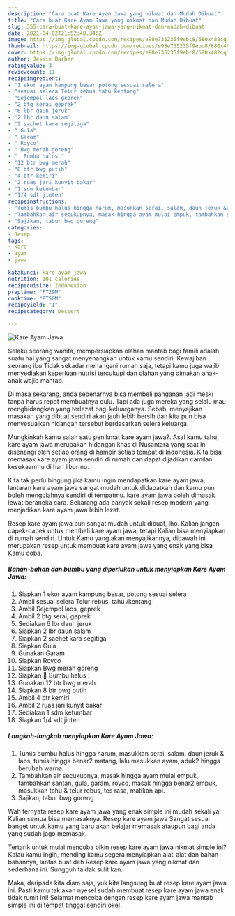 ```yaml
---
description: "Cara buat Kare Ayam Jawa yang nikmat dan Mudah Dibuat"
title: "Cara buat Kare Ayam Jawa yang nikmat dan Mudah Dibuat"
slug: 355-cara-buat-kare-ayam-jawa-yang-nikmat-dan-mudah-dibuat
date: 2021-04-02T21:52:48.346Z
image: https://img-global.cpcdn.com/recipes/e98e735235f9ebc8/680x482cq70/kare-ayam-jawa-foto-resep-utama.jpg
thumbnail: https://img-global.cpcdn.com/recipes/e98e735235f9ebc8/680x482cq70/kare-ayam-jawa-foto-resep-utama.jpg
cover: https://img-global.cpcdn.com/recipes/e98e735235f9ebc8/680x482cq70/kare-ayam-jawa-foto-resep-utama.jpg
author: Jessie Barber
ratingvalue: 3
reviewcount: 11
recipeingredient:
- "1 ekor ayam kampung besar potong sesuai selera"
- "sesuai selera Telur rebus tahu kentang"
- "Sejempol laos geprek"
- "2 btg serai geprek"
- "6 lbr daun jeruk"
- "2 lbr daun salam"
- "2 sachet kara segitiga"
- " Gula"
- " Garam"
- " Royco"
- " Bwg merah goreng"
- "  Bumbu halus "
- "12 btr bwg merah"
- "8 btr bwg putih"
- "4 btr kemiri"
- "2 ruas jari kunyit bakar"
- "1 sdm ketumbar"
- "1/4 sdt jinten"
recipeinstructions:
- "Tumis bumbu halus hingga harum, masukkan serai, salam, daun jeruk &amp; laos, tumis hingga benar2 matang, lalu masukkan ayam, aduk2 hingga berubah warna."
- "Tambahkan air secukupnya, masak hingga ayam mulai empuk, tambahkan santan, gula, garam, royco, masak hingga benar2 empuk, masukkan tahu &amp; telur rebus, tes rasa, matikan api."
- "Sajikan, tabur bwg goreng"
categories:
- Resep
tags:
- kare
- ayam
- jawa

katakunci: kare ayam jawa 
nutrition: 101 calories
recipecuisine: Indonesian
preptime: "PT29M"
cooktime: "PT50M"
recipeyield: "1"
recipecategory: Dessert

---
```



![Kare Ayam Jawa](https://img-global.cpcdn.com/recipes/e98e735235f9ebc8/680x482cq70/kare-ayam-jawa-foto-resep-utama.jpg)

Selaku seorang wanita, mempersiapkan olahan mantab bagi famili adalah suatu hal yang sangat menyenangkan untuk kamu sendiri. Kewajiban seorang ibu Tidak sekadar menangani rumah saja, tetapi kamu juga wajib menyediakan keperluan nutrisi tercukupi dan olahan yang dimakan anak-anak wajib mantab.

Di masa  sekarang, anda sebenarnya bisa membeli panganan jadi meski tanpa harus repot membuatnya dulu. Tapi ada juga mereka yang selalu mau menghidangkan yang terlezat bagi keluarganya. Sebab, menyajikan masakan yang dibuat sendiri akan jauh lebih bersih dan kita pun bisa menyesuaikan hidangan tersebut berdasarkan selera keluarga. 



Mungkinkah kamu salah satu penikmat kare ayam jawa?. Asal kamu tahu, kare ayam jawa merupakan hidangan khas di Nusantara yang saat ini disenangi oleh setiap orang di hampir setiap tempat di Indonesia. Kita bisa memasak kare ayam jawa sendiri di rumah dan dapat dijadikan camilan kesukaanmu di hari liburmu.

Kita tak perlu bingung jika kamu ingin mendapatkan kare ayam jawa, lantaran kare ayam jawa sangat mudah untuk didapatkan dan kamu pun boleh mengolahnya sendiri di tempatmu. kare ayam jawa boleh dimasak lewat beraneka cara. Sekarang ada banyak sekali resep modern yang menjadikan kare ayam jawa lebih lezat.

Resep kare ayam jawa pun sangat mudah untuk dibuat, lho. Kalian jangan capek-capek untuk membeli kare ayam jawa, tetapi Kalian bisa menyiapkan di rumah sendiri. Untuk Kamu yang akan menyajikannya, dibawah ini merupakan resep untuk membuat kare ayam jawa yang enak yang bisa Kamu coba.

<!--inarticleads1-->

##### Bahan-bahan dan bumbu yang diperlukan untuk menyiapkan Kare Ayam Jawa:

1. Siapkan 1 ekor ayam kampung besar, potong sesuai selera
1. Ambil sesuai selera Telur rebus, tahu /kentang
1. Ambil Sejempol laos, geprek
1. Ambil 2 btg serai, geprek
1. Sediakan 6 lbr daun jeruk
1. Siapkan 2 lbr daun salam
1. Siapkan 2 sachet kara segitiga
1. Siapkan  Gula
1. Gunakan  Garam
1. Siapkan  Royco
1. Siapkan  Bwg merah goreng
1. Siapkan  🌸 Bumbu halus :
1. Gunakan 12 btr bwg merah
1. Siapkan 8 btr bwg putih
1. Ambil 4 btr kemiri
1. Ambil 2 ruas jari kunyit bakar
1. Sediakan 1 sdm ketumbar
1. Siapkan 1/4 sdt jinten




<!--inarticleads2-->

##### Langkah-langkah menyiapkan Kare Ayam Jawa:

1. Tumis bumbu halus hingga harum, masukkan serai, salam, daun jeruk &amp; laos, tumis hingga benar2 matang, lalu masukkan ayam, aduk2 hingga berubah warna.
1. Tambahkan air secukupnya, masak hingga ayam mulai empuk, tambahkan santan, gula, garam, royco, masak hingga benar2 empuk, masukkan tahu &amp; telur rebus, tes rasa, matikan api.
1. Sajikan, tabur bwg goreng




Wah ternyata resep kare ayam jawa yang enak simple ini mudah sekali ya! Kalian semua bisa memasaknya. Resep kare ayam jawa Sangat sesuai banget untuk kamu yang baru akan belajar memasak ataupun bagi anda yang sudah jago memasak.

Tertarik untuk mulai mencoba bikin resep kare ayam jawa nikmat simple ini? Kalau kamu ingin, mending kamu segera menyiapkan alat-alat dan bahan-bahannya, lantas buat deh Resep kare ayam jawa yang nikmat dan sederhana ini. Sungguh taidak sulit kan. 

Maka, daripada kita diam saja, yuk kita langsung buat resep kare ayam jawa ini. Pasti kamu tak akan nyesel sudah membuat resep kare ayam jawa enak tidak rumit ini! Selamat mencoba dengan resep kare ayam jawa mantab simple ini di tempat tinggal sendiri,oke!.

